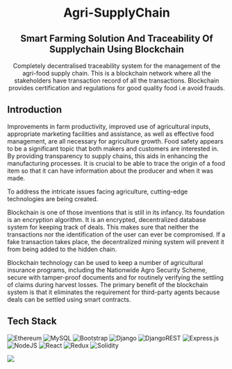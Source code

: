 <h1 align='center'>Agri-SupplyChain</h1>
<h2 align='center'>Smart Farming Solution And Traceability Of Supplychain Using Blockchain</h2>
<p align='center'>Completely decentralised traceability system for the management of the agri-food supply chain. This is a blockchain network where all the stakeholders have transaction record of all the transactions. Blockchain provides certification and regulations for good quality food i.e avoid frauds.</p>

## Introduction
Improvements in farm productivity, improved use of agricultural inputs, appropriate marketing facilities and assistance, as well as effective food management, are all necessary for agriculture growth. Food safety appears to be a significant topic that both makers and customers are interested in. By providing transparency to supply chains, this aids in enhancing the manufacturing processes. It is crucial to be able to trace the origin of a food item so that it can have information about the producer and when it was made.

To address the intricate issues facing agriculture, cutting-edge technologies are being created.

Blockchain is one of those inventions that is still in its infancy. Its foundation is an encryption algorithm. It is an encrypted, decentralized database system for keeping track of deals. This makes sure that neither the transactions nor the identification of the user can ever be compromised. If a fake transaction takes place, the decentralized mining system will prevent it from being added to the hidden chain.

Blockchain technology can be used to keep a number of agricultural insurance programs, including the Nationwide Agro Security Scheme, secure with tamper-proof documents and for routinely verifying the settling of claims during harvest losses. The primary benefit of the blockchain system is that it eliminates the requirement for third-party agents because deals can be settled using smart contracts.

## Tech Stack
![Ethereum](https://img.shields.io/badge/Ethereum-3C3C3D?style=for-the-badge&logo=Ethereum&logoColor=white)
![MySQL](https://img.shields.io/badge/mysql-%2300f.svg?style=for-the-badge&logo=mysql&logoColor=white)
![Bootstrap](https://img.shields.io/badge/bootstrap-%238511FA.svg?style=for-the-badge&logo=bootstrap&logoColor=white)
![Django](https://img.shields.io/badge/django-%23092E20.svg?style=for-the-badge&logo=django&logoColor=white)
![DjangoREST](https://img.shields.io/badge/DJANGO-REST-ff1709?style=for-the-badge&logo=django&logoColor=white&color=ff1709&labelColor=gray)
![Express.js](https://img.shields.io/badge/express.js-%23404d59.svg?style=for-the-badge&logo=express&logoColor=%2361DAFB)
![NodeJS](https://img.shields.io/badge/node.js-6DA55F?style=for-the-badge&logo=node.js&logoColor=white)
![React](https://img.shields.io/badge/react-%2320232a.svg?style=for-the-badge&logo=react&logoColor=%2361DAFB)
![Redux](https://img.shields.io/badge/redux-%23593d88.svg?style=for-the-badge&logo=redux&logoColor=white)
![Solidity](https://img.shields.io/badge/Solidity-%23363636.svg?style=for-the-badge&logo=solidity&logoColor=white)

<img src='https://user-images.githubusercontent.com/66346161/239695898-c3886772-fbd1-46e8-982e-f195464c982d.png'>
